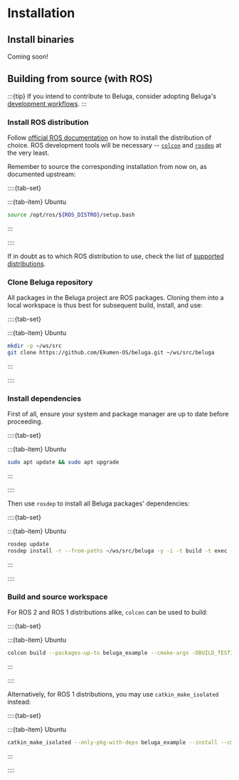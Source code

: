 # Installation

## Install binaries

Coming soon!

## Building from source (with ROS)

:::{tip}
If you intend to contribute to Beluga, consider adopting Beluga's [development workflows](https://github.com/Ekumen-OS/beluga/blob/main/DEVELOPING.md).
:::

### Install ROS distribution

Follow [official ROS documentation](https://docs.ros.org) on how to install the distribution of choice. ROS development tools will be necessary -- [`colcon`](https://colcon.readthedocs.io) and [`rosdep`](https://docs.ros.org/en/independent/api/rosdep/html) at the very least.

Remember to source the corresponding installation from now on, as documented upstream:

::::{tab-set}

:::{tab-item} Ubuntu
```bash
source /opt/ros/${ROS_DISTRO}/setup.bash
```
:::

::::

If in doubt as to which ROS distribution to use, check the list of [supported distributions](../index.md#support).

### Clone Beluga repository

All packages in the Beluga project are ROS packages. Cloning them into a local workspace is thus best for subsequent build, install, and use:

::::{tab-set}

:::{tab-item} Ubuntu
```bash
mkdir -p ~/ws/src
git clone https://github.com/Ekumen-OS/beluga.git ~/ws/src/beluga
```
:::

::::


### Install dependencies

First of all, ensure your system and package manager are up to date before proceeding.

::::{tab-set}

:::{tab-item} Ubuntu
```bash
sudo apt update && sudo apt upgrade
```
:::

::::

Then use `rosdep` to install all Beluga packages' dependencies:

::::{tab-set}

:::{tab-item} Ubuntu
```bash
rosdep update
rosdep install -r --from-paths ~/ws/src/beluga -y -i -t build -t exec --skip-keys 'flatland_server flatland_plugins'
```
:::

::::

### Build and source workspace

For ROS 2 and ROS 1 distributions alike, `colcon` can be used to build:

::::{tab-set}

:::{tab-item} Ubuntu
```bash
colcon build --packages-up-to beluga_example --cmake-args -DBUILD_TESTING=OFF
```
:::

::::

Alternatively, for ROS 1 distributions, you may use `catkin_make_isolated` instead:

::::{tab-set}

:::{tab-item} Ubuntu
```bash
catkin_make_isolated --only-pkg-with-deps beluga_example --install --cmake-args -DBUILD_TESTING=OFF
```
:::

::::
